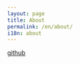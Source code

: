 ```yaml
---
layout: page
title: About
permalink: /en/about/
i18n: about
---
```


[github](https://github.com/maniowy)
